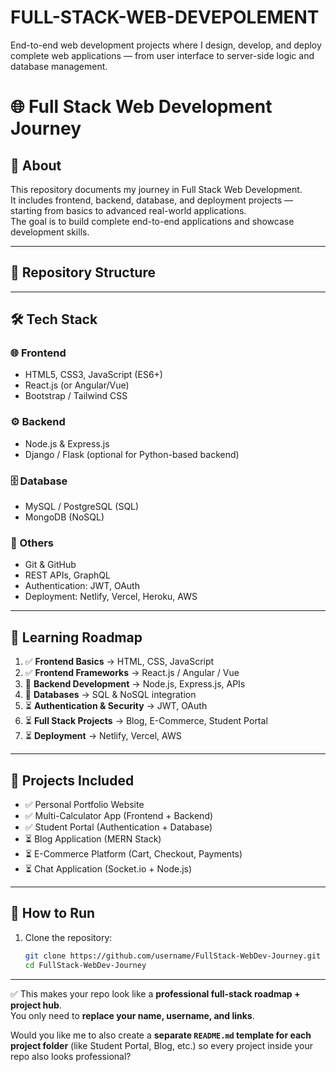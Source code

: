 # FULL-STACK-WEB-DEVEPOLEMENT
End-to-end web development projects where I design, develop, and deploy complete web applications — from user interface to server-side logic and database management.
# 🌐 Full Stack Web Development Journey

## 📌 About
This repository documents my journey in Full Stack Web Development.  
It includes frontend, backend, database, and deployment projects — starting from basics to advanced real-world applications.  
The goal is to build complete end-to-end applications and showcase development skills.

---

## 📂 Repository Structure

---

## 🛠 Tech Stack
### 🌐 Frontend  
- HTML5, CSS3, JavaScript (ES6+)  
- React.js (or Angular/Vue)  
- Bootstrap / Tailwind CSS  

### ⚙️ Backend  
- Node.js & Express.js  
- Django / Flask (optional for Python-based backend)  

### 🗄️ Database  
- MySQL / PostgreSQL (SQL)  
- MongoDB (NoSQL)  

### 🔗 Others  
- Git & GitHub  
- REST APIs, GraphQL  
- Authentication: JWT, OAuth  
- Deployment: Netlify, Vercel, Heroku, AWS  

---

## 🎯 Learning Roadmap
1. ✅ **Frontend Basics** → HTML, CSS, JavaScript  
2. ✅ **Frontend Frameworks** → React.js / Angular / Vue  
3. 🔄 **Backend Development** → Node.js, Express.js, APIs  
4. 🔄 **Databases** → SQL & NoSQL integration  
5. ⏳ **Authentication & Security** → JWT, OAuth  
6. ⏳ **Full Stack Projects** → Blog, E-Commerce, Student Portal  
7. ⏳ **Deployment** → Netlify, Vercel, AWS  

---

## 🚀 Projects Included
- ✅ Personal Portfolio Website  
- ✅ Multi-Calculator App (Frontend + Backend)  
- ✅ Student Portal (Authentication + Database)  
- ⏳ Blog Application (MERN Stack)  
- ⏳ E-Commerce Platform (Cart, Checkout, Payments)  
- ⏳ Chat Application (Socket.io + Node.js)  

---

## 📖 How to Run
1. Clone the repository:
   ```bash
   git clone https://github.com/username/FullStack-WebDev-Journey.git
   cd FullStack-WebDev-Journey

---

✅ This makes your repo look like a **professional full-stack roadmap + project hub**.  
You only need to **replace your name, username, and links**.  

Would you like me to also create a **separate `README.md` template for each project folder** (like Student Portal, Blog, etc.) so every project inside your repo also looks professional?

